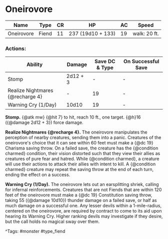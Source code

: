 # Oneirovore

| Name | Type | CR | HP | AC | Speed |
|------|------|----|----|----|-------|
| Oneirovore | Fiend | 11 | 237 (19d10 + 133) | 19 | walk: 20 ft. |

### Actions:

| Ability | Damage | Save DC & Type | On Successful Save |
|---------|--------|----------------|--------------------|
| Stomp | 2d12 + 3 | - | - |
| Realize Nightmares {@recharge 4} | - | 19 | - |
| Warning Cry (1/Day) | 10d10 | 19 | - |


**Stomp.** {@atk mw} {@hit 7} to hit, reach 10 ft., one target. {@h}16 ({@damage 2d12 + 3}) force damage.

**Realize Nightmares {@recharge 4}.** The oneirovore manipulates the perception of nearby creatures, sending them into a panic. Creatures of the oneirovore's choice that it can see within 60 feet must make a {@dc 19} Charisma saving throw. On a failed save, the creature has the {@condition charmed} condition, their vision distorted such that they view their allies as creatures of pure fear and hatred. While {@condition charmed}, a creature will use their actions to attack their allies with intent to kill. A {@condition charmed} creature may repeat the saving throw at the end of each turn, ending the effect on a success.

**Warning Cry (1/Day).** The oneirovore lets out an earsplitting shriek, calling for infernal reinforcements. Creatures that are not Fiends that are within 120 feet of the oneirovore must make a {@dc 19} Constitution saving throw, taking 55 ({@damage 10d10}) thunder damage on a failed save, or half as much damage on a successful one. Any lesser devils within a 1-mile-radius, centered on the oneirovore, are required by contract to come to its aid upon hearing its Warning Cry. Higher ranking devils may investigate if they desire, but the call holds no magical sway over them.

^Tags: #monster #type_fiend